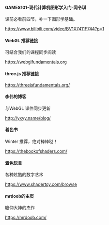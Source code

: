 #### GAMES101-现代计算机图形学入门-闫令琪

课前必看前四节，补一下图形学基础。

https://www.bilibili.com/video/BV1X7411F744?p=1



#### WebGL 推荐链接

可结合我们的课程同步阅读

https://webglfundamentals.org



#### three.js 推荐链接

https://threejsfundamentals.org/



#### 李伟的博客

与WebGL 课件同步更新

http://yxyy.name/blog/



#### 着色书

Winter 推荐，绝对棒棒哒！

https://thebookofshaders.com/



#### 着色玩具

各种炫酷的数字艺术

https://www.shadertoy.com/browse



#### mrdoob的主页

瞻仰大神的杰作

https://mrdoob.com/











